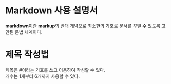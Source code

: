 # Markdown 사용 설명서

**markdown**이란 **markup**의 반대 개념으로 최소한의 기호로 문서를 꾸밀 수 있도록 고안된 문법 체계이다.

# 제목 작성법

제목은 #이라는 기호를 쓰고 이용하여 작성할 수 있다.  
개수는 1개부터 6개까지 사용할 수 있다.